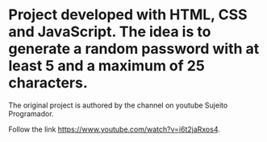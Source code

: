 # Project developed with HTML, CSS and JavaScript. The idea is to generate a random password with at least 5 and a maximum of 25 characters. 

The original project is authored by the channel on youtube Sujeito Programador. 

Follow the link https://www.youtube.com/watch?v=i6t2jaRxos4.

